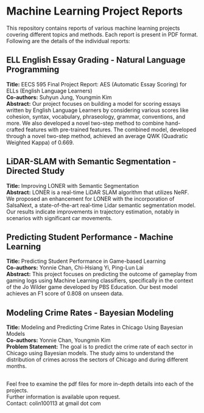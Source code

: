 # Machine Learning Project Reports

This repository contains reports of various machine learning projects covering different topics and methods. Each report is present in PDF format. Following are the details of the individual reports:


## ELL English Essay Grading - Natural Language Programming
**Title:** EECS 595 Final Project Report: AES (Automatic Essay Scoring) for ELLs (English Language Learners)\
**Co-authors:** Suhyun Jung, Youngmin Kim\
**Abstract:** Our project focuses on building a model for scoring essays written by English Language Learners by considering various scores like cohesion, syntax, vocabulary, phraseology, grammar, conventions, and more. We also developed a novel two-step method to combine hand-crafted features with pre-trained features. The combined model, developed through a novel two-step method, achieved an average QWK (Quadratic Weighted Kappa) of 0.669.

## LiDAR-SLAM with Semantic Segmentation - Directed Study
**Title:** Improving LONER with Semantic Segmentation\
**Abstract:** LONER is a real-time LiDAR SLAM algorithm that utilizes NeRF. We proposed an enhancement for LONER with the incorporation of SalsaNext, a state-of-the-art real-time Lidar semantic segmentation model. Our results indicate improvements in trajectory estimation, notably in scenarios with significant car movements.

## Predicting Student Performance - Machine Learning
**Title:** Predicting Student Performance in Game-based Learning\
**Co-authors:** Yonnie Chan, Chi-Hsiang Yi, Ping-Lun Lai\
**Abstract:** This project focuses on predicting the outcome of gameplay from gaming logs using Machine Learning classifiers, specifically in the context of the Jo Wilder game developed by PBS Education. Our best model achieves an F1 score of 0.808 on unseen data.

## Modeling Crime Rates - Bayesian Modeling
**Title:** Modeling and Predicting Crime Rates in Chicago Using Bayesian Models\
**Co-authors:** Yonnie Chan, Youngmin Kim\
**Problem Statement:** The goal is to predict the crime rate of each sector in Chicago using Bayesian models. The study aims to understand the distribution of crimes across the sectors of Chicago and during different months.

##
Feel free to examine the pdf files for more in-depth details into each of the projects. \
Further information is available upon request. \
Contact: colin100113 at gmail dot com
